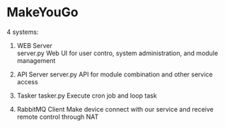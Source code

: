 # MakeYouGo

4 systems:

1. WEB Server<br/>
   server.py
   Web UI for user contro, system administration, and module management

2. API Server
   server.py
   API for module combination and other service access

3. Tasker
   tasker.py
   Execute cron job and loop task

4. RabbitMQ Client
   Make device connect with our service and receive remote control through NAT

